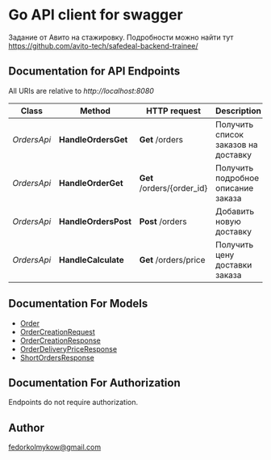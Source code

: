 # Go API client for swagger

Задание от Авито на стажировку. Подробности можно найти тут https://github.com/avito-tech/safedeal-backend-trainee/

## Documentation for API Endpoints

All URIs are relative to *http://localhost:8080*

Class | Method | HTTP request | Description
------------ | ------------- | ------------- | -------------
*OrdersApi* | **HandleOrdersGet** | **Get** /orders | Получить список заказов на доставку
*OrdersApi* | **HandleOrderGet** | **Get** /orders/{order_id} | Получить подробное описание заказа
*OrdersApi* | **HandleOrdersPost** | **Post** /orders | Добавить новую доставку
*OrdersApi* | **HandleCalculate** | **Get** /orders/price | Получить цену доставки заказа


## Documentation For Models

 - [Order](docs/Order.md)
 - [OrderCreationRequest](docs/OrderCreationRequest.md)
 - [OrderCreationResponse](docs/OrderCreationResponse.md)
 - [OrderDeliveryPriceResponse](docs/OrderDeliveryPriceResponse.md)
 - [ShortOrdersResponse](docs/ShortOrdersResponse.md)


## Documentation For Authorization
 Endpoints do not require authorization.


## Author

fedorkolmykow@gmail.com

